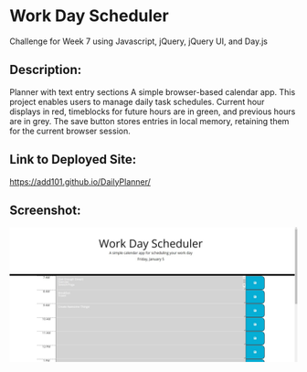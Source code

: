 # Work Day Scheduler
Challenge for Week 7 using Javascript, jQuery, jQuery UI, and Day.js

## Description:

Planner with text entry sections
A simple browser-based calendar app. This project enables users to manage daily task schedules.
Current hour displays in red, timeblocks for future hours are in green, and previous hours are in grey. The save button stores entries in local memory, retaining them for the current browser session. 

## Link to Deployed Site:

https://add101.github.io/DailyPlanner/

## Screenshot:

![my screenshot](DailyPlanner.jpg)
